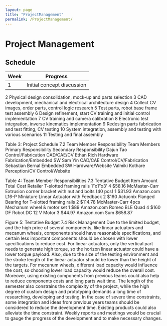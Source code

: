 ```yaml
---
layout: page
title: "ProjectManagement"
permalink: /ProjectManagement/
---
```


# Project Management
## Schedule
| Week | Progress |
| --- | --- |
| 1 | Initial concept discussion |
2
Physical design consolidation, mock-up and parts selection
3
CAD development, mechanical and electrical architecture design
4
Collect CV images, order parts, control logic research 
5
Test parts, robot base frame test assembly
6
Design refinement, start CV training and initial control implementation 
7
CV training and camera calibration
8
Electronic test integration,  inverse kinematics implementation
9
Redesign parts fabrication and test fitting, CV testing 
10
System integration, assembly and testing with various scenarios 
11
Testing and final assembly

Table 3: Project Schedule
7.2 Team Member Responsibility
Team Members
Primary Responsibility
Secondary Responsibility
Dajun Tao
Control/Fabrication
CAD/CAE/CV
Ethan Rich
Hardware
Fabrication/Embedded SW
Sam Yin
CAD/CAE
Control/CV/Fabrication
Sebastian Bernal
Embedded SW
Hardware/Website
Valmiki Kothare
Perception/CV
Control/Website

Table 4: Team Member Responsibilities
7.3 Tentative Budget
Item
Amount
Total Cost
Retailer
T-slotted framing rails 1”x1”x3’
4
$58.16
McMaster-Carr
Extrusion corner bracket with nut and bolts (40 pcs)
1
$31.93
Amazon.com
L16-P Miniature Linear Actuator with Feedback
2
$160
Actuonix
Flanged Bearing for T-slotted framing rails
2
$114.78
McMaster-Carr
4pcs Mechanum wheel & motor set
1
$89
Amazon.com
Romeo BLE Quad
4
$160
DF Robot
DC 12 V Motor
3
$44.97
Amazon.com
Sum
$658.87



Figure 5: Tentative Budget
7.4 Risk Management
Due to the limited budget, and the high price of several components, like linear actuators and mecanum wheels, components should have reasonable specifications, and certain less important components should be chosen with lower specifications to reduce cost. For linear actuators, only the vertical part needs to generate high torque, so the horizon linear actuator could have a lower torque payload. Also, due to the size of the testing environment and the stroke length of the linear actuator should be lower than the height of the targets. For mecanum wheels, different load capacity would influence the cost, so choosing lower load capacity would reduce the overall cost. Moreover, using existing components from previous teams could also help to reduce components costs and long parts wait time.
The length of the semester also constrains the complexity of the project, while the high degree of custom design and prototyping demands a long time of researching, developing and testing. In the case of severe time constraints, some integration and ideas from previous years teams should be considered to reduce the development time. Existing products could also alleviate the time constraint. Weekly reports and meetings would be crucial to gauge the progress of the development and to make necessary changes.
